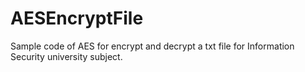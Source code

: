 # AESEncryptFile

Sample code of AES for encrypt and decrypt a txt file for Information Security university subject.
